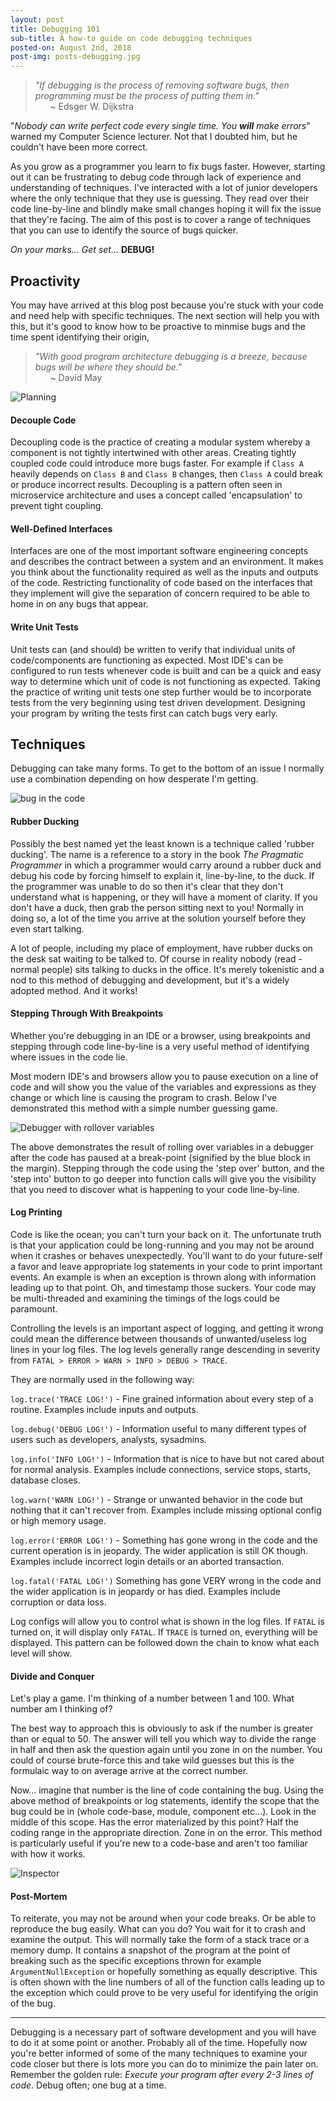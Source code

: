```yaml
---
layout: post
title: Debugging 101
sub-title: A how-to guide on code debugging techniques
posted-on: August 2nd, 2018
post-img: posts-debugging.jpg
---
```


> _"If debugging is the process of removing software bugs, then programming must be the process of putting them in."_  
> &nbsp;&nbsp;&nbsp;&nbsp;&nbsp;&nbsp;~ Edsger W. Dijkstra

"_Nobody can write perfect code every single time. You **will** make errors_" warned my Computer Science lecturer. Not that I doubted him, but he couldn't have been more correct. 

As you grow as a programmer you learn to fix bugs faster. However, starting out it can be frustrating to debug code through lack of experience and understanding of techniques. I've interacted with a lot of junior developers where the only technique that they use is guessing. They read over their code line-by-line and blindly make small changes hoping it will fix the issue that they're facing. The aim of this post is to cover a range of techniques that you can use to identify the source of bugs quicker.

_On your marks..._
_Get set..._
**DEBUG!**


## Proactivity 

You may have arrived at this blog post because you're stuck with your code and need help with specific techniques. The next section will help you with this, but it's good to know how to be proactive to minmise bugs and the time spent identifying their origin, 


> _"With good program architecture debugging is a breeze, because bugs will be where they should be."_  
> &nbsp;&nbsp;&nbsp;&nbsp;&nbsp;&nbsp;~ David May 

![Planning](https://image.prntscr.com/image/NiNc84oTT5mfhk4g0MiYig.png)


#### Decouple Code	

Decoupling code is the practice of creating a modular system whereby a component is not tightly intertwined with other areas. Creating tightly coupled code could introduce more bugs faster. For example if `Class A` heavily depends on `Class B` and `Class B` changes, then `Class A` could break or produce incorrect results. Decoupling is a pattern often seen in microservice architecture and uses a concept called 'encapsulation' to prevent tight coupling. 

#### Well-Defined Interfaces

Interfaces are one of the most important software engineering concepts and describes the contract between a system and an environment. It makes you think about the functionality required as well as the inputs and outputs of the code. Restricting functionality of code based on the interfaces that they implement will give the separation of concern required to be able to home in on any bugs that appear.

#### Write Unit Tests

Unit tests can (and should) be written to verify that individual units of code/components are functioning as expected. Most IDE's can be configured to run tests whenever code is built and can be a quick and easy way to determine which unit of code is not functioning as expected. Taking the practice of writing unit tests one step further would be to incorporate tests from the very beginning using test driven development. Designing your program by writing the tests first can catch bugs very early.


## Techniques

Debugging can take many forms. To get to the bottom of an issue I normally use a combination depending on how desperate I'm getting. 

![bug in the code](http://www.qalab.co/blog/wp-content/uploads/2017/07/bug-fix-banner.jpg)

#### Rubber Ducking

Possibly the best named yet the least known is a technique called 'rubber ducking'. The name is a reference to a story in the book _The Pragmatic Programmer_ in which a programmer would carry around a rubber duck and debug his code by forcing himself to explain it, line-by-line, to the duck. If the programmer was unable to do so then it's clear that they don't understand what is happening, or they will have a moment of clarity. If you don't have a duck, then grab the person sitting next to you! Normally in doing so, a lot of the time you arrive at the solution yourself before they even start talking.

A lot of people, including my place of employment, have rubber ducks on the desk sat waiting to be talked to. Of course in reality nobody (read - normal people) sits talking to ducks in the office. It's merely tokenistic and a nod to this method of debugging and development, but it's a widely adopted method. And it works! 

#### Stepping Through With Breakpoints

Whether you're debugging in an IDE or a browser, using breakpoints and stepping through code line-by-line is a very useful method of identifying where issues in the code lie.

Most modern IDE's and browsers allow you to pause execution on a line of code and will show you the value of the variables and expressions as they change or which line is causing the program to crash. Below I've demonstrated this method with a simple number guessing game.  

![Debugger with rollover variables](https://i.imgur.com/NjgnawD.gif)

The above demonstrates the result of rolling over variables in a debugger after the code has paused at a break-point (signified by the blue block in the margin). Stepping through the code using the 'step over' button, and the 'step into' button to go deeper into function calls will give you the visibility that you need to discover what is happening to your code line-by-line.

#### Log Printing 

Code is like the ocean; you can't turn your back on it. The unfortunate truth is that your application could be long-running and you may not be around when it crashes or behaves unexpectedly. You'll want to do your future-self a favor and leave appropriate log statements in your code to print important events. An example is when an exception is thrown along with information leading up to that point. Oh, and timestamp those suckers. Your code may be multi-threaded and examining the timings of the logs could be paramount. 

Controlling the levels is an important aspect of logging, and getting it wrong could mean the difference between thousands of unwanted/useless log lines in your log files. The log levels generally range descending in severity from `FATAL > ERROR > WARN > INFO > DEBUG > TRACE`. 

They are normally used in the following way:

`log.trace('TRACE LOG!')` - Fine grained information about every step of a routine. Examples include inputs and outputs.  

`log.debug('DEBUG LOG!')` - Information useful to many different types of users such as developers, analysts, sysadmins.

`log.info('INFO LOG!')` - Information that is nice to have but not cared about for normal analysis. Examples include connections, service stops, starts, database closes.

`log.warn('WARN LOG!')`  - Strange or unwanted behavior in the code but nothing that it can't recover from. Examples include missing optional config or high memory usage.

`log.error('ERROR LOG!')`  - Something has gone wrong in the code and the current operation is in jeopardy. The wider application is still OK though. Examples include incorrect login details or an aborted transaction. 

`log.fatal('FATAL LOG!')`  Something has gone VERY wrong in the code and the wider application is in jeopardy or has died. Examples include corruption or data loss.

Log configs will allow you to control what is shown in the log files. If `FATAL` is turned on, it will display only `FATAL`. If `TRACE` is turned on, everything will be displayed. This pattern can be followed  down the chain to know what each level will show.
	
#### Divide and Conquer

Let's play a game. I'm thinking of a number between 1 and 100. What number am I thinking of?

The best way to approach this is obviously to ask if the number is greater than or equal to 50. The answer will tell you which way to divide the range in half and then ask the question again until you zone in on the number. You could of course brute-force this and take wild guesses but this is the formulaic way to on average arrive at the correct number. 

Now... imagine that number is the line of code containing the bug. Using the above method of breakpoints or log statements, identify the scope that the bug could be in (whole code-base, module, component etc...). Look in the middle of this scope. Has the error materialized by this point? Half the coding range in the appropriate direction. Zone in on the error. This method is particularly useful if you're new to a code-base and aren't too familiar with how it works.

![Inspector](https://image.prntscr.com/image/4IyWU1bFQT2AGUt6RgBUTw.png)



#### Post-Mortem

To reiterate, you may not be around when your code breaks. Or be able to reproduce the bug easily. What can you do? You wait for it to crash and examine the output. This will normally take the form of a stack trace or a memory dump. It contains a snapshot of the program at the point of breaking such as the specific exceptions thrown for example `ArgumentNullException` or hopefully something as equally descriptive. This is often shown with the line numbers of all of the function calls leading up to the exception which could prove to be very useful for identifying the origin of the bug. 

____

Debugging is a necessary part of software development and you will have to do it at some point or another. Probably all of the time. Hopefully now you're better informed of some of the many techniques to examine your code closer but there is lots more you can do to minimize the pain later on. Remember the golden rule: _Execute your program after every 2-3 lines of code_. Debug often; one bug at a time.